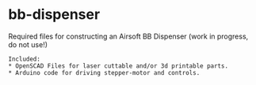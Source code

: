bb-dispenser
==================

Required files for constructing an Airsoft BB Dispenser (work in progress, do not use!)

    Included:
    * OpenSCAD Files for laser cuttable and/or 3d printable parts.
    * Arduino code for driving stepper-motor and controls.

